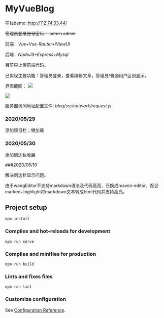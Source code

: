 # MyVueBlog

在线demo: http://112.74.33.44/ 

<del>管理员登录账号密码： admin  admin</del>

前端：*Vue+Vue-Router+iViewUI*

后端：*NodeJS+Express+Mysql*

目前只上传前端代码。

已实现主要功能：管理员登录，查看编辑文章，管理员/普通用户区别显示。

界面截图：
![](./img/user.gif)

![](./img/admin.gif)

服务器访问地址配置文件: *blog/src/network/request.js*

### 2020/05/29
添加项目栏；懒加载
### 2020/05/30
添加侧边栏收展

###2020/06/10

解决侧边栏显示问题。

由于wangEditor不支持markdown语法及代码高亮，已换成mavon-editor，配合marked+highlight将markdown文本转成html代码并支持高亮。





## Project setup

```
npm install
```

### Compiles and hot-reloads for development
```
npm run serve
```

### Compiles and minifies for production
```
npm run build
```

### Lints and fixes files
```
npm run lint
```

### Customize configuration
See [Configuration Reference](https://cli.vuejs.org/config/).
